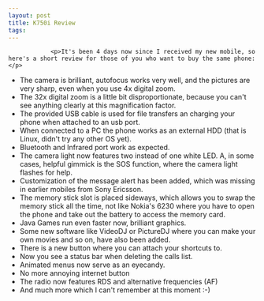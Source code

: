 ```yaml
---
layout: post
title: K750i Review
tags:
---
```



                <p>It's been 4 days now since I received my new mobile, so here's a short review for those of you who want to buy the same phone:</p>
<ul>
    <li>The camera is brilliant, autofocus works very well, and the pictures are very sharp, even when you use 4x digital zoom.</li>
    <li>The 32x digital zoom is a little bit disproportionate, because you can't see anything clearly at this magnification factor.</li>
    <li>The provided USB cable is used for file transfers an charging your phone when attached to an usb port.</li>
    <li>When connected to a PC the phone works as an external HDD (that is Linux, didn't try any other OS yet).</li>
    <li>Bluetooth and Infrared port work as expected.</li>
    <li>The camera light now features two instead of one white LED. A, in some cases, helpful gimmick is the SOS function, where the camera light flashes for help.</li>
    <li>Customization of the message alert has been added, which was missing in earlier mobiles from Sony Ericsson.</li>
    <li>The memory stick slot is placed sideways, which allows you to swap the memory stick all the time, not like Nokia's 6230 where you have to open the phone and take out the battery to access the memory card.</li>
    <li>Java Games run even faster now, brilliant graphics.</li>
    <li>Some new software like VideoDJ or PictureDJ where you can make your own movies and so on, have also been added.</li>
    <li>There is a new button where you can attach your shortcuts to.</li>
    <li>Now you see a status bar when deleting the calls list.</li>
    <li>Animated menus now serve as an eyecandy.</li>
    <li>No more annoying internet button</li>
    <li>The radio now features RDS and alternative frequencies (AF)</li>
    <li>And much more which I can't remember at this moment :-)</li>
</ul>
